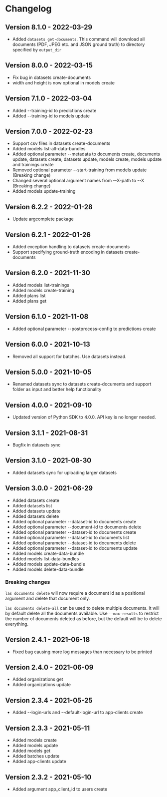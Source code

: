 # Changelog

## Version 8.1.0 - 2022-03-29

- Added `datasets get-documents`. This command will download all documents (PDF, JPEG etc. and JSON ground truth) to directory specified by `output_dir`

## Version 8.0.0 - 2022-03-15

- Fix bug in datasets create-documents
- width and height is now optional in models create

## Version 7.1.0 - 2022-03-04

- Added --training-id to predictions create
- Added --training-id to models update

## Version 7.0.0 - 2022-02-23

- Support csv files in datasets create-documents
- Added models list-all-data-bundles
- Added optional parameter --metadata to documents create, documents update, datasets create, datasets update, models create, models update and trainings create
- Removed optional parameter --start-training from models update (Breaking change)
- Changed several optional argument names from --X-path to --X (Breaking change)
- Added models update-training

## Version 6.2.2 - 2022-01-28

- Update argcomplete package

## Version 6.2.1 - 2022-01-26

- Added exception handling to datasets create-documents
- Support specifying ground-truth encoding in datasets create-documents

## Version 6.2.0 - 2021-11-30

- Added models list-trainings
- Added models create-training
- Added plans list
- Added plans get

## Version 6.1.0 - 2021-11-08

- Added optional parameter --postprocess-config to predictions create

## Version 6.0.0 - 2021-10-13

- Removed all support for batches. Use datasets instead.

## Version 5.0.0 - 2021-10-05

- Renamed datasets sync to datasets create-documents and support folder as input and better help functionality

## Version 4.0.0 - 2021-09-10

- Updated version of Python SDK to 4.0.0. API key is no longer needed.

## Version 3.1.1 - 2021-08-31

- Bugfix in datasets sync

## Version 3.1.0 - 2021-08-30

- Added datasets sync for uploading larger datasets

## Version 3.0.0 - 2021-06-29

- Added datasets create
- Added datasets list
- Added datasets update
- Added datasets delete
- Added optional parameter --dataset-id to documents create
- Added optional parameter --document-id to documents delete
- Added optional parameter --dataset-id to documents create
- Added optional parameter --dataset-id to documents list
- Added optional parameter --dataset-id to documents delete
- Added optional parameter --dataset-id to documents update
- Added models create-data-bundle
- Added models list-data-bundles
- Added models update-data-bundle
- Added models delete-data-bundle

### Breaking changes
  `las documents delete` will now require a document id as a positional argument and delete that document only.

  `las documents delete-all` can be used to delete multiple documents. It will by default delete all the documents available.
  Use `--max-results` to restrict the number of documents deleted as before,
  but the default will be to delete everything.


## Version 2.4.1 - 2021-06-18

- Fixed bug causing more log messages than necessary to be printed

## Version 2.4.0 - 2021-06-09

- Added organizations get
- Added organizations update

## Version 2.3.4 - 2021-05-25

- Added --login-urls and --default-login-url to app-clients create

## Version 2.3.3 - 2021-05-11

- Added models create
- Added models update
- Added models get
- Added batches update
- Added app-clients update

## Version 2.3.2 - 2021-05-10

- Added argument app_client_id to users create

